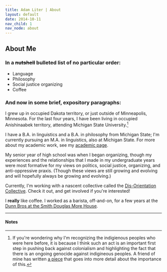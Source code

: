 ```yaml
---
title: Adam Liter | About
layout: default
date: 2014-10-11
nav_child: 1
nav_node: about
---
```


## About Me
					
### In a <del>nutshell</del> bulleted list of no particular order:

- Language
- Philosophy
- Social justice organizing
- Coffee

### And now in some brief, expository paragraphs:
			
I grew up in occupied Dakota territory, or just outside of Minneapolis, Minnesota. For the last four years, I have been living in occupied Anishinaabek territory, attending Michigan State University.[^1]

I have a B.A. in linguistics and a B.A. in philosophy from Michigan State; I'm currently pursuing an M.A. in linguistics, also at Michigan State. For more about my academic work, see my [academic page][academic].
					
My senior year of high school was when I began organizing, though my experiences and the relationships that I made in my undergraduate years were most formative for my views on politics, social justice, organizing, and anti-oppressive praxis. (Though these views are still growing and evolving and will hopefully always be growing and evolving.)

Currently, I'm working with a nascent collective called the [Dis-Orientation Collective][DOC]. Check it out, and get involved if you're interested!
					
I **really** like coffee. I worked as a barista, off-and-on, for a few years at the [Dunn Bros at the Smith Douglas More House][DB].

* * *

#### Notes

[^1]: If you're wondering why I'm recognizing the indigienous peoples who were here before, it is because I think such an act is an important first step in pushing back against colonialism and highlighting the fact that there is an ongoing genocide against indigineous peoples. A friend of mine has written [a piece][tyler] that goes into more detail about the importance of this.

[academic]: http://adamliter.org/academic/
[DOC]: http://dis-orientation.info/
[DB]: https://www.facebook.com/pages/Dunn-Bros-at-the-Smith-Douglas-More-House/133169107463
[tyler]: http://cornellsun.com/blog/2013/08/30/luriespicer-acknowledging-stolen-land/
